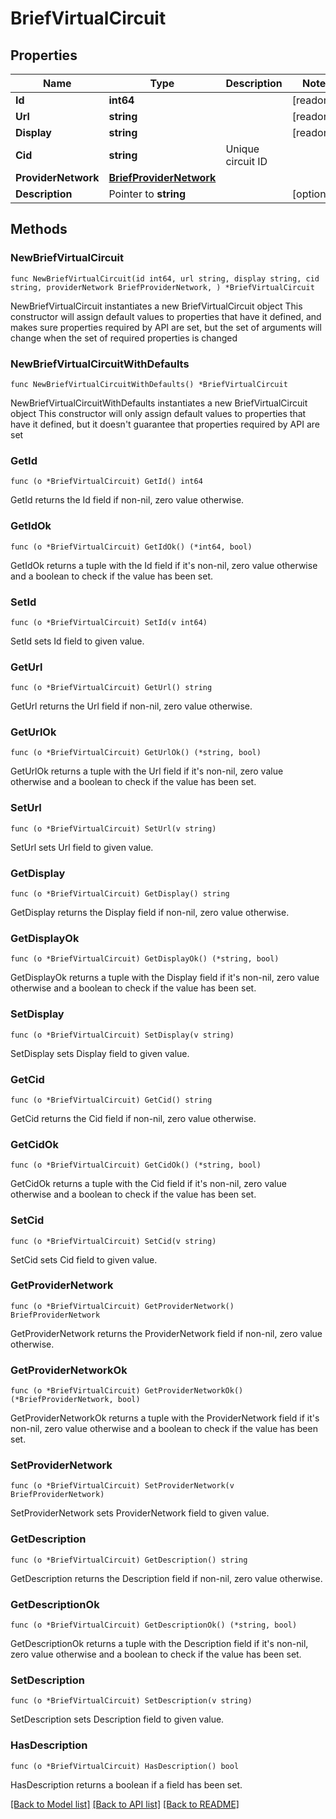 # BriefVirtualCircuit

## Properties

Name | Type | Description | Notes
------------ | ------------- | ------------- | -------------
**Id** | **int64** |  | [readonly] 
**Url** | **string** |  | [readonly] 
**Display** | **string** |  | [readonly] 
**Cid** | **string** | Unique circuit ID | 
**ProviderNetwork** | [**BriefProviderNetwork**](BriefProviderNetwork.md) |  | 
**Description** | Pointer to **string** |  | [optional] 

## Methods

### NewBriefVirtualCircuit

`func NewBriefVirtualCircuit(id int64, url string, display string, cid string, providerNetwork BriefProviderNetwork, ) *BriefVirtualCircuit`

NewBriefVirtualCircuit instantiates a new BriefVirtualCircuit object
This constructor will assign default values to properties that have it defined,
and makes sure properties required by API are set, but the set of arguments
will change when the set of required properties is changed

### NewBriefVirtualCircuitWithDefaults

`func NewBriefVirtualCircuitWithDefaults() *BriefVirtualCircuit`

NewBriefVirtualCircuitWithDefaults instantiates a new BriefVirtualCircuit object
This constructor will only assign default values to properties that have it defined,
but it doesn't guarantee that properties required by API are set

### GetId

`func (o *BriefVirtualCircuit) GetId() int64`

GetId returns the Id field if non-nil, zero value otherwise.

### GetIdOk

`func (o *BriefVirtualCircuit) GetIdOk() (*int64, bool)`

GetIdOk returns a tuple with the Id field if it's non-nil, zero value otherwise
and a boolean to check if the value has been set.

### SetId

`func (o *BriefVirtualCircuit) SetId(v int64)`

SetId sets Id field to given value.


### GetUrl

`func (o *BriefVirtualCircuit) GetUrl() string`

GetUrl returns the Url field if non-nil, zero value otherwise.

### GetUrlOk

`func (o *BriefVirtualCircuit) GetUrlOk() (*string, bool)`

GetUrlOk returns a tuple with the Url field if it's non-nil, zero value otherwise
and a boolean to check if the value has been set.

### SetUrl

`func (o *BriefVirtualCircuit) SetUrl(v string)`

SetUrl sets Url field to given value.


### GetDisplay

`func (o *BriefVirtualCircuit) GetDisplay() string`

GetDisplay returns the Display field if non-nil, zero value otherwise.

### GetDisplayOk

`func (o *BriefVirtualCircuit) GetDisplayOk() (*string, bool)`

GetDisplayOk returns a tuple with the Display field if it's non-nil, zero value otherwise
and a boolean to check if the value has been set.

### SetDisplay

`func (o *BriefVirtualCircuit) SetDisplay(v string)`

SetDisplay sets Display field to given value.


### GetCid

`func (o *BriefVirtualCircuit) GetCid() string`

GetCid returns the Cid field if non-nil, zero value otherwise.

### GetCidOk

`func (o *BriefVirtualCircuit) GetCidOk() (*string, bool)`

GetCidOk returns a tuple with the Cid field if it's non-nil, zero value otherwise
and a boolean to check if the value has been set.

### SetCid

`func (o *BriefVirtualCircuit) SetCid(v string)`

SetCid sets Cid field to given value.


### GetProviderNetwork

`func (o *BriefVirtualCircuit) GetProviderNetwork() BriefProviderNetwork`

GetProviderNetwork returns the ProviderNetwork field if non-nil, zero value otherwise.

### GetProviderNetworkOk

`func (o *BriefVirtualCircuit) GetProviderNetworkOk() (*BriefProviderNetwork, bool)`

GetProviderNetworkOk returns a tuple with the ProviderNetwork field if it's non-nil, zero value otherwise
and a boolean to check if the value has been set.

### SetProviderNetwork

`func (o *BriefVirtualCircuit) SetProviderNetwork(v BriefProviderNetwork)`

SetProviderNetwork sets ProviderNetwork field to given value.


### GetDescription

`func (o *BriefVirtualCircuit) GetDescription() string`

GetDescription returns the Description field if non-nil, zero value otherwise.

### GetDescriptionOk

`func (o *BriefVirtualCircuit) GetDescriptionOk() (*string, bool)`

GetDescriptionOk returns a tuple with the Description field if it's non-nil, zero value otherwise
and a boolean to check if the value has been set.

### SetDescription

`func (o *BriefVirtualCircuit) SetDescription(v string)`

SetDescription sets Description field to given value.

### HasDescription

`func (o *BriefVirtualCircuit) HasDescription() bool`

HasDescription returns a boolean if a field has been set.


[[Back to Model list]](../README.md#documentation-for-models) [[Back to API list]](../README.md#documentation-for-api-endpoints) [[Back to README]](../README.md)


